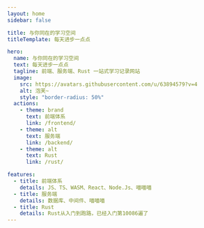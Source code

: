 ```yaml
---
layout: home
sidebar: false

title: 与你同在的学习空间
titleTemplate: 每天进步一点点

hero:
  name: 与你同在的学习空间
  text: 每天进步一点点
  tagline: 前端、服务端、Rust 一站式学习记录网站
  image:
    src: https://avatars.githubusercontent.com/u/63894579?v=4
    alt: 泡芙~
    style: "border-radius: 50%"
  actions:
    - theme: brand
      text: 前端体系
      link: /frontend/
    - theme: alt
      text: 服务端
      link: /backend/
    - theme: alt
      text: Rust
      link: /rust/

features:
  - title: 前端体系
    details: JS、TS、WASM、React、Node.Js、喵喵喵
  - title: 服务端
    details: 数据库、中间件、喵喵喵
  - title: Rust
    details: Rust从入门到跑路，已经入门第10086遍了
---
```

